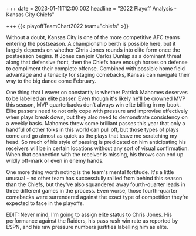 +++
date = 2023-01-11T12:00:00Z
headline = "2022 Playoff Analysis - Kansas City Chiefs"

+++
{{< playoffTeamChart2022 team="chiefs" >}}

Without a doubt, Kansas City is one of the more competitive AFC teams entering the postseason. A championship berth is possible here, but it largely depends on whether  Chris Jones rounds into elite form once the postseason begins. If Jones can join Carlos Dunlap as a dominant threat along that defensive front, then the Chiefs have enough horses on defense to compliment their complete offense. Combined with possible home field advantage and a tenacity for staging comebacks, Kansas can navigate their way to the big dance come February.

One thing that I waver on constantly is whether Patrick Mahomes deserves to be labelled an elite passer. Even though it's likely he'll be crowned MVP this season, MVP quarterbacks don't always win elite billing in my book. Elite passers need to not only cope with pressure and improvise effectively when plays break down, but they also need to demonstrate consistency on a weekly basis. Mahomes threw some brilliant passes this year that only a handful of other folks in this world can pull off, but those types of plays come and go almost as quick as the plays that leave me scratching my head. So much of his style of passing is predicated on him anticipating his receivers will be in certain locations without any sort of visual confirmation. When that connection with the receiver is missing, his throws can end up wildly off-mark or even in enemy hands.

One more thing worth noting is the team's mental fortitude. It's a little unusual - no other team has successfully rallied from behind this season than the Chiefs, but they've also squandered away fourth-quarter leads in three different games in the process. Even worse, those fourth-quarter comebacks were surrendered against the exact type of competition they're expected to face in the playoffs.

EDIT: Never mind, I'm going to assign elite status to Chris Jones. His performance against the Raiders, his pass rush win rate as reported by ESPN, and his raw pressure numbers justifies labelling him as elite.